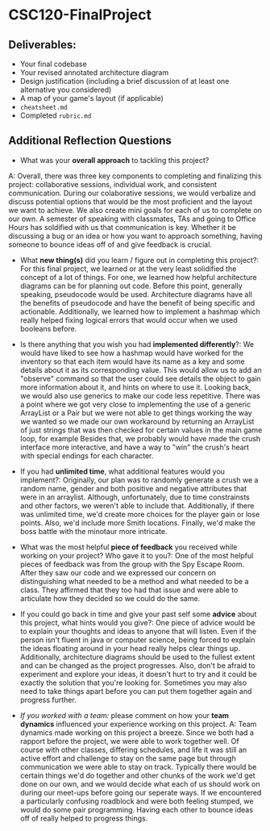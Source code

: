 # CSC120-FinalProject

## Deliverables:
 - Your final codebase
 - Your revised annotated architecture diagram
 - Design justification (including a brief discussion of at least one alternative you considered)
 - A map of your game's layout (if applicable)
 - `cheatsheet.md`
 - Completed `rubric.md`
  
## Additional Reflection Questions
 - What was your **overall approach** to tackling this project?

A: Overall, there was three key components to completing and finalizing this project: collaborative sessions, individual work, and consistent communication. 
During our colaborative sessions, we would verbalize and discuss potential options that would be the most proficient and the layout we want to achieve. We also create mini goals for each of us to complete on our own. A semester of speaking with classmates, TAs and going to Office Hours has soldified with us that communication is key. Whether it be discussing a bug or an idea or how you want to approach something, having someone to bounce ideas off of and give feedback is crucial.

 - What **new thing(s)** did you learn / figure out in completing this project?: For this final project, we learned or at the very least solidified the concept of a lot of things. For one, we learned how helpful architecture diagrams can be for planning out code. Before this point, generally speaking, pseudocode would be used. Architecture diagrams have all the benefits of pseudocode and have the benefit of being specific and actionable. Additionally, we learned how to implement a hashmap which really helped fixing logical errors that would occur when we used booleans before.

 - Is there anything that you wish you had **implemented differently**?:
We would have liked to see how a hashmap would have worked for the inventory so that each item would have its name as a key and some details about it as its corresponding value.
This would allow us to add an "observe" command so that the user could see details the object to gain more information about it, and hints on where to use it. Looking back, we would also use generics to make our code less repetitive. There was a point where we got very close to implementing the use of a generic ArrayList or a Pair but we were not able to get things working the way we wanted so we made our own workaround by returning an ArrayList of just strings that was then checked for certain values in the main game loop, for example
Besides that, we probably would have made the crush interface more interactive, and have a way to "win" the crush's heart with special endings for each character.

 - If you had **unlimited time**, what additional features would you implement?:
Originally, our plan was to randomly generate a crush we a random name, gender and both positive and negative attributes that were in an arraylist. Although, unfortunately, due to time constrainsts and other factors, we weren't able to include that. Additionally, if there was unlimited time, we'd create more choices for the player gain or lose points. Also, we'd include more Smith locations. Finally, we'd make the boss battle with the minotaur more intricate.

 - What was the most helpful **piece of feedback** you received while working on your project? Who gave it to you?:
One of the most helpful pieces of feedback was from the group with the Spy Escape Room. After they saw our code and we expressed our concern on distinguishing what needed to be a method and what needed to be a class. They affirmed that they too had that issue and were able to articulate how they decided so we could do the same.

 - If you could go back in time and give your past self some **advice** about this project, what hints would you give?:
One piece of advice would be to explain your thoughts and ideas to anyone that will listen. Even if the person isn't fluent in java or computer science, being forced to explain the ideas floating around in your head really helps clear things up. Additionally, architecture diagrams should be used to the fullest extent and can be changed as the project progresses. Also, don't be afraid to experiment and explore your ideas, it doesn't hurt to try and it could be exactly the solution that you're looking for. Sometimes you may also need to take things apart before you can put them together again and progress further.

 - _If you worked with a team:_ please comment on how your **team dynamics** influenced your experience working on this project.
A: Team dynamics made working on this project a breeze. Since we both had a rapport before the project, we were able to work together well. Of course with other classes, differing schedules, and life it was still an active effort and challenge to stay on the same page but through communication we were able to stay on track. Typically there would be certain things we'd do together and other chunks of the work we'd get done on our own, and we would decide what each of us should work on during our meet-ups before going our seperate ways. If we encountered a particularly confusing roadblock and were both feeling stumped, we would do some pair programming. Having each other to bounce ideas off of really helped to progress things.